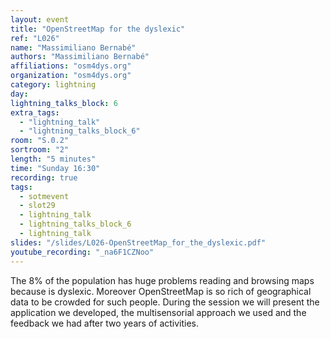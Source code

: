 ```yaml
---
layout: event
title: "OpenStreetMap for the dyslexic"
ref: "L026"
name: "Massimiliano Bernabé"
authors: "Massimiliano Bernabé"
affiliations: "osm4dys.org"
organization: "osm4dys.org"
category: lightning
day: 
lightning_talks_block: 6
extra_tags:
  - "lightning_talk"
  - "lightning_talks_block_6"
room: "S.0.2"
sortroom: "2"
length: "5 minutes"
time: "Sunday 16:30"
recording: true
tags:
  - sotmevent
  - slot29
  - lightning_talk
  - lightning_talks_block_6
  - lightning_talk
slides: "/slides/L026-OpenStreetMap_for_the_dyslexic.pdf"
youtube_recording: "_na6F1CZNoo"
---
```

The 8% of the population has huge problems reading and browsing maps because is dyslexic. Moreover OpenStreetMap is so rich of geographical data to be crowded for such people. During the session we will present the application we developed, the multisensorial approach we used and the feedback we had after two years of activities.